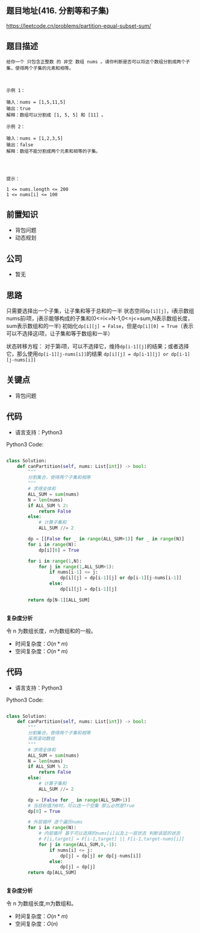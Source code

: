 
## 题目地址(416. 分割等和子集)

https://leetcode.cn/problems/partition-equal-subset-sum/

## 题目描述

```
给你一个 只包含正整数 的 非空 数组 nums 。请你判断是否可以将这个数组分割成两个子集，使得两个子集的元素和相等。

 

示例 1：

输入：nums = [1,5,11,5]
输出：true
解释：数组可以分割成 [1, 5, 5] 和 [11] 。

示例 2：

输入：nums = [1,2,3,5]
输出：false
解释：数组不能分割成两个元素和相等的子集。


 

提示：

1 <= nums.length <= 200
1 <= nums[i] <= 100
```

## 前置知识

- 背包问题
- 动态规划

## 公司

- 暂无

## 思路
只需要选择出一个子集，让子集和等于总和的一半
状态空间`dp[i][j]`，i表示数组nums前i项，j表示能够构成的子集和(0<=i<=N-1,0<=j<=sum,N表示数组长度，sum表示数组和的一半)
初始化`dp[i][j] = False`，但是`dp[i][0] = True`（表示可以不选择这i项，让子集和等于数组和一半）

状态转移方程：
对于第i项，可以不选择它，维持`dp[i-1][j]`的结果；或者选择它，那么使用`dp[i-1][j-nums[i]]`的结果
`dp[i][j] = dp[i-1][j] or dp[i-1][j-nums[i]] `
## 关键点

-  背包问题

## 代码

- 语言支持：Python3

Python3 Code:

```python

class Solution:
    def canPartition(self, nums: List[int]) -> bool:
        """
        分割集合，使得两个子集和相等
        """
        # 求得全体和
        ALL_SUM = sum(nums)
        N = len(nums)
        if ALL_SUM % 2:
            return False 
        else:
            # 计算子集和
            ALL_SUM //= 2

        dp = [[False for _ in range(ALL_SUM+1)] for _ in range(N)]
        for i in range(N):
            dp[i][0] = True

        for i in range(1,N):
            for j in range(1,ALL_SUM+1):
                if nums[i-1] <= j:
                    dp[i][j] = dp[i-1][j] or dp[i-1][j-nums[i-1]]
                else:
                    dp[i][j] = dp[i-1][j]

        return dp[N-1][ALL_SUM]
        

```


**复杂度分析**

令 n 为数组长度，m为数组和的一般。

- 时间复杂度：$O(n*m)$
- 空间复杂度：$O(n*m)$

## 代码

- 语言支持：Python3

Python3 Code:

```python

class Solution:
    def canPartition(self, nums: List[int]) -> bool:
        """
        分割集合，使得两个子集和相等
        采用滚动数组
        """
        # 求得全体和
        ALL_SUM = sum(nums)
        N = len(nums)
        if ALL_SUM % 2:
            return False 
        else:
            # 计算子集和
            ALL_SUM //= 2

        dp = [False for _ in range(ALL_SUM+1)]
        # 当目标值为0时，可以选一个空集 那么必然是True
        dp[0] = True

        # 外层循环 逐个遍历nums
        for i in range(N):
            # 内层循环 基于可以选择的nums[i]以及上一层状态 判断该层的状态
            # F[i,target] = F[i-1,target] || F[i-1,target-nums[i]]
            for j in range(ALL_SUM,0,-1):
                if nums[i] <= j:
                    dp[j] = dp[j] or dp[j-nums[i]]
                else:
                    dp[j] = dp[j]
        return dp[ALL_SUM]
        

```


**复杂度分析**

令 n 为数组长度,m为数组和。

- 时间复杂度：$O(n*m)$
- 空间复杂度：$O(n)$


